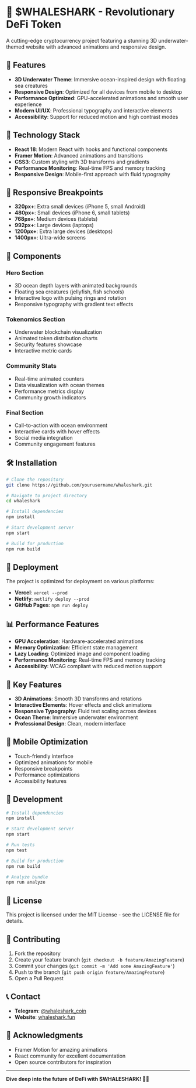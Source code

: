 # 🦈 $WHALESHARK - Revolutionary DeFi Token

A cutting-edge cryptocurrency project featuring a stunning 3D underwater-themed website with advanced animations and responsive design.

## 🌊 Features

- **3D Underwater Theme**: Immersive ocean-inspired design with floating sea creatures
- **Responsive Design**: Optimized for all devices from mobile to desktop
- **Performance Optimized**: GPU-accelerated animations and smooth user experience
- **Modern UI/UX**: Professional typography and interactive elements
- **Accessibility**: Support for reduced motion and high contrast modes

## 🚀 Technology Stack

- **React 18**: Modern React with hooks and functional components
- **Framer Motion**: Advanced animations and transitions
- **CSS3**: Custom styling with 3D transforms and gradients
- **Performance Monitoring**: Real-time FPS and memory tracking
- **Responsive Design**: Mobile-first approach with fluid typography

## 📱 Responsive Breakpoints

- **320px+**: Extra small devices (iPhone 5, small Android)
- **480px+**: Small devices (iPhone 6, small tablets)
- **768px+**: Medium devices (tablets)
- **992px+**: Large devices (laptops)
- **1200px+**: Extra large devices (desktops)
- **1400px+**: Ultra-wide screens

## 🎨 Components

### Hero Section
- 3D ocean depth layers with animated backgrounds
- Floating sea creatures (jellyfish, fish schools)
- Interactive logo with pulsing rings and rotation
- Responsive typography with gradient text effects

### Tokenomics Section
- Underwater blockchain visualization
- Animated token distribution charts
- Security features showcase
- Interactive metric cards

### Community Stats
- Real-time animated counters
- Data visualization with ocean themes
- Performance metrics display
- Community growth indicators

### Final Section
- Call-to-action with ocean environment
- Interactive cards with hover effects
- Social media integration
- Community engagement features

## 🛠️ Installation

```bash
# Clone the repository
git clone https://github.com/yourusername/whaleshark.git

# Navigate to project directory
cd whaleshark

# Install dependencies
npm install

# Start development server
npm start

# Build for production
npm run build
```

## 🚀 Deployment

The project is optimized for deployment on various platforms:

- **Vercel**: `vercel --prod`
- **Netlify**: `netlify deploy --prod`
- **GitHub Pages**: `npm run deploy`

## 📊 Performance Features

- **GPU Acceleration**: Hardware-accelerated animations
- **Memory Optimization**: Efficient state management
- **Lazy Loading**: Optimized image and component loading
- **Performance Monitoring**: Real-time FPS and memory tracking
- **Accessibility**: WCAG compliant with reduced motion support

## 🎯 Key Features

- **3D Animations**: Smooth 3D transforms and rotations
- **Interactive Elements**: Hover effects and click animations
- **Responsive Typography**: Fluid text scaling across devices
- **Ocean Theme**: Immersive underwater environment
- **Professional Design**: Clean, modern interface

## 📱 Mobile Optimization

- Touch-friendly interface
- Optimized animations for mobile
- Responsive breakpoints
- Performance optimizations
- Accessibility features

## 🔧 Development

```bash
# Install dependencies
npm install

# Start development server
npm start

# Run tests
npm test

# Build for production
npm run build

# Analyze bundle
npm run analyze
```

## 📄 License

This project is licensed under the MIT License - see the LICENSE file for details.

## 🤝 Contributing

1. Fork the repository
2. Create your feature branch (`git checkout -b feature/AmazingFeature`)
3. Commit your changes (`git commit -m 'Add some AmazingFeature'`)
4. Push to the branch (`git push origin feature/AmazingFeature`)
5. Open a Pull Request

## 📞 Contact

- **Telegram**: [@whaleshark_coin](https://t.me/whaleshark_coin)
- **Website**: [whaleshark.fun](https://whaleshark.fun)

## 🌟 Acknowledgments

- Framer Motion for amazing animations
- React community for excellent documentation
- Open source contributors for inspiration

---

**Dive deep into the future of DeFi with $WHALESHARK! 🌊🦈**